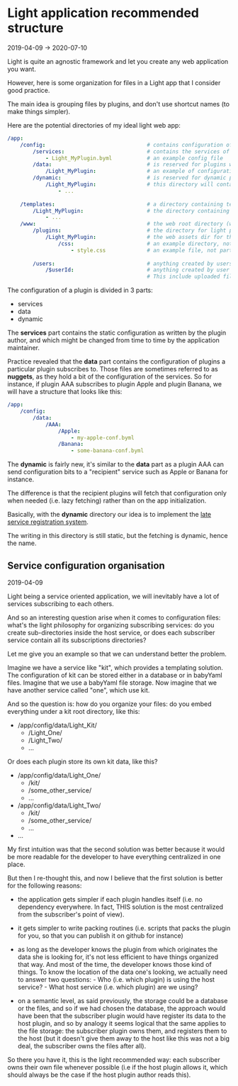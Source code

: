 Light application recommended structure
=============
2019-04-09 -> 2020-07-10




Light is quite an agnostic framework and let you create any web application you want.

However, here is some organization for files in a Light app that I consider good practice.

The main idea is grouping files by plugins, and don't use shortcut names (to make things simpler).


Here are the potential directories of my ideal light web app:



```yaml
/app:
    /config:                                # contains configuration of the app
        /services:                          # contains the services of the light app  
            - Light_MyPlugin.byml           # an example config file
        /data:                              # is reserved for plugins which needs to store their configuration in files. 
            /Light_MyPlugin:                # an example of configuration data directory for a plugin named Light_MyPlugin
        /dynamic:                           # is reserved for dynamic plugins intercommunication 
            /Light_MyPlugin:                # this directory will contain all messages destined to the Light_MyPlugin plugin
                - ...            
    
    /templates:                             # a directory containing templates of the light plugins, and/or templates in general 
        /Light_MyPlugin:                    # the directory containing templates for the Light_MyPlugin plugin
            - ...
    /www:                                   # the web root directory (www stands for generic "world wide web" expression, not for the specific www domain name)
        /plugins:                           # the directory for light plugins web assets
            /Light_MyPlugin:                # the web assets dir for the Light_MyPlugin planet
                /css:                       # an example directory, not part of the recommendation
                    - style.css             # an example file, not part of the recommendation
                        
        /users:                             # anything created by users should be in this directory
            /$userId:                       # anything created by user with identifier $userId should be in this directory
                                            # This include uploaded files, created website roots (www-one, www-two, ...), anything really.                                       
```




The configuration of a plugin is divided in 3 parts:
- services 
- data 
- dynamic


The **services** part contains the static configuration as written by the plugin author,
and which might be changed from time to time by the application maintainer.

Practice revealed that the **data** part contains the configuration of plugins a particular plugin subscribes to.
Those files are sometimes referred to as **nuggets**, as they hold a bit of the configuration of the services.
So for instance, if plugin AAA subscribes to plugin Apple and plugin Banana, we will have a structure that looks like this:


```yaml
/app:
    /config:
        /data:
            /AAA:
                /Apple:
                    - my-apple-conf.byml
                /Banana:
                    - some-banana-conf.byml
``` 

The **dynamic** is fairly new, it's similar to the **data** part as a plugin AAA can send configuration bits to a "recipient" service such
as Apple or Banana for instance. 

The difference is that the recipient plugins will fetch that configuration only when needed (i.e. lazy fetching) rather than
on the app initialization.

Basically, with the **dynamic** directory our idea is to implement the [late service registration system](https://github.com/lingtalfi/Light/blob/master/personal/mydoc/pages/design/late-service-registration.md). 

The writing in this directory is still static, but the fetching is dynamic, hence the name.
















Service configuration organisation
---------------------------
2019-04-09



Light being a service oriented application, we will inevitably have a lot of services subscribing to each others.

And so an interesting question arise when it comes to configuration files: what's the light philosophy for organizing 
subscribing services: do you create sub-directories inside the host service, or does each subscriber service contain all 
its subscriptions directories?

Let me give you an example so that we can understand better the problem.

Imagine we have a service like "kit", which provides a templating solution. The configuration of kit can be stored either
in a database or in babyYaml files. Imagine that we use a babyYaml file storage.
Now imagine that we have another service called "one", which use kit.

And so the question is: how do you organize your files: do you embed everything under a kit root directory, like this:

- /app/config/data/Light_Kit/
    - /Light_One/  
    - /Light_Two/ 
    - ...  
    
Or does each plugin store its own kit data, like this?

- /app/config/data/Light_One/     
    - /kit/     
    - /some_other_service/     
    - ...
- /app/config/data/Light_Two/     
    - /kit/     
    - /some_other_service/     
    - ...     
- ...     



My first intuition was that the second solution was better because it would be more readable for the developer 
to have everything centralized in one place.

But then I re-thought this, and now I believe that the first solution is better for the following reasons:

- the application gets simpler if each plugin handles itself (i.e. no dependency everywhere. In fact, THIS solution is the most centralized from the subscriber's point of view).
- it gets simpler to write packing routines (i.e. scripts that packs the plugin for you, so that you can publish it on github for instance)
- as long as the developer knows the plugin from which originates the data she is looking for, it's not less efficient to have things organized that way.
        And most of the time, the developer knows those kind of things.
        To know the location of the data one's looking, we actually need to answer two questions:
        - Who (i.e. which plugin) is using the host service?
        - What host service (i.e. which plugin) are we using?
        
- on a semantic level, as said previously, the storage could be a database or the files, and so if we had chosen the database, the approach would have been
    that the subscriber plugin would have register its data to the host plugin, and so by analogy it seems logical that the same applies to the file storage:
    the subscriber plugin owns them, and registers them to the host (but it doesn't give them away to the host like this was not a big deal, the subscriber owns the files after all).          
 

So there you have it, this is the light recommended way: each subscriber owns their own file whenever possible (i.e if the host plugin allows it, which should always
be the case if the host plugin author reads this).




